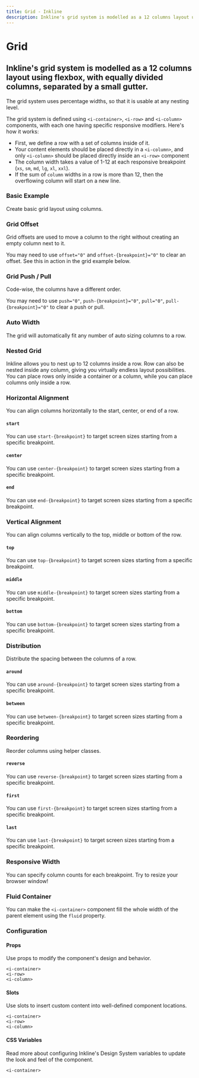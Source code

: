 ```yaml
---
title: Grid - Inkline
description: Inkline's grid system is modelled as a 12 columns layout using flexbox, with equally divided columns, separated by a small gutter. 
---
```


<script setup>
import { manifest as columnManifest } from '@inkline/inkline/components/IColumn/manifest.mjs';
import {
    IColumnAutoWidthExample,
    IColumnNestedExample,
    IColumnOffsetExample,
    IColumnOffsetResetExample,
    IColumnPushPullExample,
    IColumnReorderingFirstExample,
    IColumnReorderingLastExample,
    IColumnResponsiveExample,
    IColumnWidthExample
} from '@inkline/inkline/components/IColumn/examples/index.mjs';
import { default as IColumnAutoWidthExampleHTML } from '@inkline/inkline/components/IColumn/examples/auto-width.html?raw';
import { default as IColumnNestedExampleHTML } from '@inkline/inkline/components/IColumn/examples/nested.html?raw';
import { default as IColumnOffsetExampleHTML } from '@inkline/inkline/components/IColumn/examples/offset.html?raw';
import { default as IColumnOffsetResetExampleHTML } from '@inkline/inkline/components/IColumn/examples/offset-reset.html?raw';
import { default as IColumnPushPullExampleHTML } from '@inkline/inkline/components/IColumn/examples/push-pull.html?raw';
import { default as IColumnReorderingFirstExampleHTML } from '@inkline/inkline/components/IColumn/examples/reordering-first.html?raw';
import { default as IColumnReorderingLastExampleHTML } from '@inkline/inkline/components/IColumn/examples/reordering-last.html?raw';
import { default as IColumnResponsiveExampleHTML } from '@inkline/inkline/components/IColumn/examples/responsive.html?raw';
import { default as IColumnWidthExampleHTML } from '@inkline/inkline/components/IColumn/examples/width.html?raw';

import { manifest as rowManifest } from '@inkline/inkline/components/IRow/manifest.mjs';
import {
    IRowDistributionAroundExample,
    IRowDistributionBetweenExample,
    IRowHorizontalAlignmentStartExample,
    IRowHorizontalAlignmentCenterExample,
    IRowHorizontalAlignmentEndExample,
    IRowReorderingReverseExample,
    IRowVerticalAlignmentTopExample,
    IRowVerticalAlignmentMiddleExample,
    IRowVerticalAlignmentBottomExample
} from '@inkline/inkline/components/IRow/examples/index.mjs';
import { default as IRowDistributionAroundExampleHTML } from '@inkline/inkline/components/IRow/examples/distribution-around.html?raw';
import { default as IRowDistributionBetweenExampleHTML } from '@inkline/inkline/components/IRow/examples/distribution-between.html?raw';
import { default as IRowHorizontalAlignmentStartExampleHTML } from '@inkline/inkline/components/IRow/examples/horizontal-alignment-start.html?raw';
import { default as IRowHorizontalAlignmentCenterExampleHTML } from '@inkline/inkline/components/IRow/examples/horizontal-alignment-center.html?raw';
import { default as IRowHorizontalAlignmentEndExampleHTML } from '@inkline/inkline/components/IRow/examples/horizontal-alignment-end.html?raw';
import { default as IRowReorderingReverseExampleHTML } from '@inkline/inkline/components/IRow/examples/reordering-reverse.html?raw';
import { default as IRowVerticalAlignmentTopExampleHTML } from '@inkline/inkline/components/IRow/examples/vertical-alignment-top.html?raw';
import { default as IRowVerticalAlignmentMiddleExampleHTML } from '@inkline/inkline/components/IRow/examples/vertical-alignment-middle.html?raw';
import { default as IRowVerticalAlignmentBottomExampleHTML } from '@inkline/inkline/components/IRow/examples/vertical-alignment-bottom.html?raw';

import { manifest as containerManifest } from '@inkline/inkline/components/IContainer/manifest.mjs';
import {
    IContainerFluidExample
} from '@inkline/inkline/components/IContainer/examples/index.mjs';
import { default as IContainerFluidExampleHTML } from '@inkline/inkline/components/IContainer/examples/fluid.html?raw';
</script>

# Grid

## Inkline's grid system is modelled as a 12 columns layout using flexbox, with equally divided columns, separated by a small gutter. 
 
The grid system uses percentage widths, so that it is usable at any nesting level.

The grid system is defined using `<i-container>`, `<i-row>` and `<i-column>` components, with each one having specific responsive modifiers. Here's how it works:

- First, we define a row with a set of columns inside of it.
- Your content elements should be placed directly in a `<i-column>`, and only `<i-column>` should be placed directly inside an `<i-row>` component
- The column width takes a value of 1-12 at each responsive breakpoint (`xs`, `sm`, `md`, `lg`, `xl`, `xxl`).
- If the sum of `column` widths in a row is more than 12, then the overflowing column will start on a new line.

### Basic Example
Create basic grid layout using columns.

<example type="grid" :component="IColumnWidthExample" :html="IColumnWidthExampleHTML"></example>

### Grid Offset
Grid offsets are used to move a column to the right without creating an empty column next to it.

<example type="grid" :component="IColumnOffsetExample" :html="IColumnOffsetExampleHTML"></example>

You may need to use `offset="0"` and `offset-{breakpoint}="0"` to clear an offset. See this in action in the grid example below.

<example type="grid" :component="IColumnOffsetResetExample" :html="IColumnOffsetResetExampleHTML"></example>

### Grid Push / Pull
Code-wise, the columns have a different order.

<example type="grid" :component="IColumnPushPullExample" :html="IColumnPushPullExampleHTML"></example>

You may need to use `push="0"`, `push-{breakpoint}="0"`, `pull="0"`, `pull-{breakpoint}="0"` to clear a push or pull.

### Auto Width
The grid will automatically fit any number of auto sizing columns to a row.

<example type="grid" :component="IColumnAutoWidthExample" :html="IColumnAutoWidthExampleHTML"></example>

### Nested Grid
Inkline allows you to nest up to 12 columns inside a row. Row can also be nested inside any column, 
giving you virtually endless layout possibilities. You can place rows only inside a container or a column, 
while you can place columns only inside a row.

<example type="grid -nested-example" :component="IColumnNestedExample" :html="IColumnNestedExampleHTML"></example>

### Horizontal Alignment
You can align columns horizontally to the start, center, or end of a row.

#### `start`

<example type="grid" :component="IRowHorizontalAlignmentStartExample" :html="IRowHorizontalAlignmentStartExampleHTML"></example>

You can use `start-{breakpoint}` to target screen sizes starting from a specific breakpoint.

#### `center`

<example type="grid" :component="IRowHorizontalAlignmentCenterExample" :html="IRowHorizontalAlignmentCenterExampleHTML"></example>

You can use `center-{breakpoint}` to target screen sizes starting from a specific breakpoint.

#### `end`

<example type="grid" :component="IRowHorizontalAlignmentEndExample" :html="IRowHorizontalAlignmentEndExampleHTML"></example>

You can use `end-{breakpoint}` to target screen sizes starting from a specific breakpoint.

### Vertical Alignment
You can align columns vertically to the top, middle or bottom of the row.

#### `top`

<example type="grid -vertical-alignment-example" :component="IRowVerticalAlignmentTopExample" :html="IRowVerticalAlignmentTopExampleHTML"></example>

You can use `top-{breakpoint}` to target screen sizes starting from a specific breakpoint.

#### `middle`

<example type="grid -vertical-alignment-example" :component="IRowVerticalAlignmentMiddleExample" :html="IRowVerticalAlignmentMiddleExampleHTML"></example>

You can use `middle-{breakpoint}` to target screen sizes starting from a specific breakpoint.

#### `bottom`

<example type="grid -vertical-alignment-example" :component="IRowVerticalAlignmentBottomExample" :html="IRowVerticalAlignmentBottomExampleHTML"></example>

You can use `bottom-{breakpoint}` to target screen sizes starting from a specific breakpoint.

### Distribution
Distribute the spacing between the columns of a row.

#### `around`

<example type="grid" :component="IRowDistributionAroundExample" :html="IRowDistributionAroundExampleHTML"></example>

You can use `around-{breakpoint}` to target screen sizes starting from a specific breakpoint.

#### `between`

<example type="grid" :component="IRowDistributionBetweenExample" :html="IRowDistributionBetweenExampleHTML"></example>

You can use `between-{breakpoint}` to target screen sizes starting from a specific breakpoint.

### Reordering
Reorder columns using helper classes.

#### `reverse`

<example type="grid" :component="IRowReorderingReverseExample" :html="IRowReorderingReverseExampleHTML"></example>

You can use `reverse-{breakpoint}` to target screen sizes starting from a specific breakpoint.

#### `first`

<example type="grid" :component="IColumnReorderingFirstExample" :html="IColumnReorderingFirstExampleHTML"></example>

You can use `first-{breakpoint}` to target screen sizes starting from a specific breakpoint.

#### `last`

<example type="grid" :component="IColumnReorderingLastExample" :html="IColumnReorderingLastExampleHTML"></example>

You can use `last-{breakpoint}` to target screen sizes starting from a specific breakpoint.

### Responsive Width
You can specify column counts for each breakpoint. Try to resize your browser window!

<example type="grid" :component="IColumnResponsiveExample" :html="IColumnResponsiveExampleHTML"></example>

### Fluid Container
You can make the `<i-container>` component fill the whole width of the parent element using the `fluid` property. 

<example type="grid" :component="IContainerFluidExample" :html="IContainerFluidExampleHTML"></example>

### Configuration

#### Props
Use props to modify the component's design and behavior.

<div class="h5"><code>&lt;i-container&gt;</code></div>
<props-table :manifest="containerManifest"></props-table>

<div class="h5"><code>&lt;i-row&gt;</code></div>
<props-table :manifest="rowManifest"></props-table>

<div class="h5"><code>&lt;i-column&gt;</code></div>
<props-table :manifest="columnManifest"></props-table>

#### Slots
Use slots to insert custom content into well-defined component locations.

<div class="h5"><code>&lt;i-container&gt;</code></div>
<slots-table :manifest="containerManifest"></slots-table>

<div class="h5"><code>&lt;i-row&gt;</code></div>
<slots-table :manifest="rowManifest"></slots-table>

<div class="h5"><code>&lt;i-column&gt;</code></div>
<slots-table :manifest="columnManifest"></slots-table>

#### CSS Variables
<router-link :to="{ name: 'docs-introduction-design-system' }">Read more</router-link> about configuring Inkline's Design System variables to update the look and feel of the component.

<div class="h5"><code>&lt;i-container&gt;</code></div>
<css-variables-table :manifest="containerManifest"></css-variables-table>
